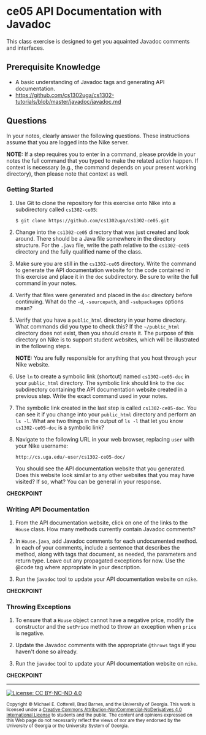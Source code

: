 # ce05 API Documentation with Javadoc

This class exercise is designed to get you aquainted Javadoc comments and interfaces.

## Prerequisite Knowledge

* A basic understanding of Javadoc tags and generating API documentation.
* https://github.com/cs1302uga/cs1302-tutorials/blob/master/javadoc/javadoc.md

## Questions

In your notes, clearly answer the following questions. These instructions assume that you are 
logged into the Nike server. 

**NOTE:** If a step requires you to enter in a command, please provide in your notes the full 
command that you typed to make the related action happen. If context is necessary (e.g., the 
command depends on your present working directory), then please note that context as well.

### Getting Started

1. Use Git to clone the repository for this exercise onto Nike into a subdirectory called `cs1302-ce05`:

   ```
   $ git clone https://github.com/cs1302uga/cs1302-ce05.git
   ```

1. Change into the `cs1302-ce05` directory that was just created and look around. There should be
   a Java file somewhere in the directory structure. For the `.java` file, write the path relative
   to the `cs1302-ce05` directory and the fully qualified name of the class.

1. Make sure you are still in the `cs1302-ce05` directory. Write the command to generate 
   the API documentation website for the code contained in this exercise and place it in the `doc`
   subdirectory. Be sure to write the full command in your notes.

1. Verify that files were generated and placed in the `doc` directory before continuing.
   What do the `-d`, `-sourcepath`, and `-subpackages` options mean?

1. Verify that you have a `public_html` directory in your home directory. What commands did you
   type to check this? If the `~/public_html` directory does not exist, then you should create
   it. The purpose of this directory on Nike is to support student websites, which will be
   illustrated in the following steps. 

   **NOTE:** You are fully responsible for anything that you host through your Nike website.

1. Use `ln` to create a symbolic link (shortcut) named `cs1302-ce05-doc` in your `public_html` 
   directory. The symbolic link should link to the `doc` subdirectory containing the API documentation 
   website created in a previous step. Write the exact command used in your notes. 
   
1. The symbolic link created in the last step is called `cs1302-ce05-doc`. You can see it if you
   change into your `public_html` directory and perform an `ls -l`. What are two things in
   the output of `ls -l` that let you know `cs1302-ce05-doc` is a symbolic link?

1. Navigate to the following URL in your web browser, replacing `user` with your Nike
   username:

   ```
   http://cs.uga.edu/~user/cs1302-ce05-doc/
   ```

   You should see the API documentation website that you generated. Does this website look 
   similar to any other websites that you may have visited? If so, what? You can be general 
   in your response.

**CHECKPOINT**
    
### Writing API Documentation

1. From the API documentation website, click on one of the links to the `House` class. How many 
   methods currently contain Javadoc comments?
   
1. In `House.java`, add Javadoc comments for each undocumented method. In each of your comments, 
   include a sentence that describes the method, along with tags that document, as needed, the 
   parameters and return type. Leave out any propagated exceptions for now. 
   Use the @code tag where appropriate in your description.

1. Run the `javadoc` tool to update your API documentation website on `nike`.

**CHECKPOINT**

### Throwing Exceptions

1. To ensure that a `House` object cannot have a negative price, modify the constructor and the
   `setPrice` method to throw an exception when `price` is negative.
   
1. Update the Javadoc comments with the appropriate `@throws` tags if you haven't done so already.

1. Run the `javadoc` tool to update your API documentation website on `nike`.

**CHECKPOINT**
    
<hr/>

[![License: CC BY-NC-ND 4.0](https://img.shields.io/badge/License-CC%20BY--NC--ND%204.0-lightgrey.svg)](http://creativecommons.org/licenses/by-nc-nd/4.0/)

<small>
Copyright &copy; Michael E. Cotterell, Brad Barnes, and the University of Georgia.
This work is licensed under a <a rel="license" href="http://creativecommons.org/licenses/by-nc-nd/4.0/">Creative Commons Attribution-NonCommercial-NoDerivatives 4.0 International License</a> to students and the public.
The content and opinions expressed on this Web page do not necessarily reflect the views of nor are they endorsed by the University of Georgia or the University System of Georgia.
</small>
